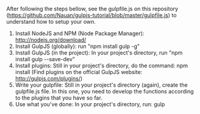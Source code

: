 After following the steps bellow, see the gulpfile.js on this repository (https://github.com/Nauan/gulpjs-tutorial/blob/master/gulpfile.js) to understand how to setup your own.

1. Install NodeJS and NPM (Node Package Manager): http://nodejs.org/download/
2. Install GulpJS (globally): run "npm install gulp -g"
3. Install GulpJS (in the project): In your project's directory, run "npm install gulp --save-dev"
4. Install plugins: Still in your project's directory, do the command: npm install <plugin-name> (Find plugins on the official GulpJS website: http://gulpjs.com/plugins/)
5. Write your gulpfile: Still in your project's directory (again), create the gulpfile.js file. In this one, you need to develop the functions according to the plugins that you have so far.
6. Use what you've done: In your project's directory, run: gulp <name-of-created-task>
